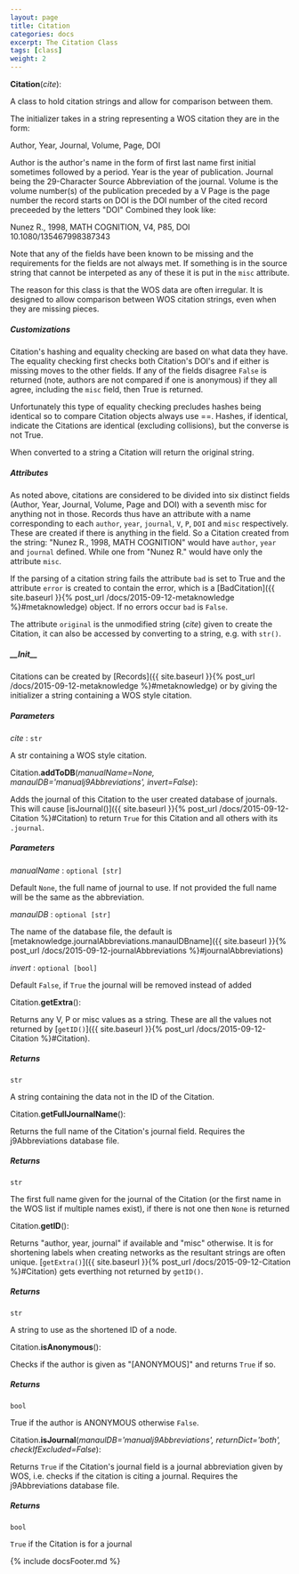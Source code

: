 ```yaml
---
layout: page
title: Citation
categories: docs
excerpt: The Citation Class
tags: [class]
weight: 2
---
```

<a name="Citation"></a>
<a name="Citation"></a>**Citation**(_cite_):

A class to hold citation strings and allow for comparison between them.

The initializer takes in a string representing a WOS citation they are in the form:

 Author, Year, Journal, Volume, Page, DOI

Author is the author's name in the form of first last name first initial sometimes followed by a period.
Year is the year of publication.
Journal being the 29-Character Source Abbreviation of the journal.
Volume is the volume number(s) of the publication preceded by a V
Page is the page number the record starts on
DOI is the DOI number of the cited record preceeded by the letters "DOI"
Combined they look like:

 Nunez R., 1998, MATH COGNITION, V4, P85, DOI 10.1080/135467998387343

Note that any of the fields have been known to be missing and the requirements for the fields are not always met. If something is in the source string that cannot be interpeted as any of these it is put in the `misc` attribute.

The reason for this class is that the WOS data are often irregular. It is designed to allow comparison between WOS citation strings, even when they are missing pieces.

##### Customizations

Citation's hashing and equality checking are based on what data they have. The equality checking first checks both Citation's DOI's and if either is missing moves to the other fields. If any of the fields disagree `False` is returned (note, authors are not compared if one is anonymous) if they all agree, including the `misc` field, then True is returned.

Unfortunately this type of equality checking precludes hashes being identical so to compare Citation objects always use ==. Hashes, if identical, indicate the Citations are identical (excluding collisions), but the converse is not True.

When converted to a string a Citation will return the original string.

##### Attributes

As noted above, citations are considered to be divided into six distinct fields (Author, Year, Journal, Volume, Page and DOI) with a seventh misc for anything not in those. Records thus have an attribute with a name corresponding to each `author`, `year`, `journal`, `V`, `P`, `DOI` and `misc` respectively. These are created if there is anything in the field. So a Citation created from the string: "Nunez R., 1998, MATH COGNITION" would have `author`, `year` and `journal` defined. While one from "Nunez R." would have only the attribute `misc`.

If the parsing of a citation string fails the attribute `bad` is set to True and the attribute `error` is created to contain the error, which is a [BadCitation]({{ site.baseurl }}{% post_url /docs/2015-09-12-metaknowledge %}#metaknowledge) object. If no errors occur `bad` is `False`.

The attribute `original` is the unmodified string (_cite_) given to create the Citation, it can also be accessed by converting to a string, e.g. with `str()`.

##### \_\_Init\_\_

Citations can be created by [Records]({{ site.baseurl }}{% post_url /docs/2015-09-12-metaknowledge %}#metaknowledge) or by giving the initializer a string containing a WOS style citation.

##### Parameters

_cite_ : `str`

 A str containing a WOS style citation.


<a name="Citation.addToDB"></a>Citation.**addToDB**(_manualName=None, manaulDB='manualj9Abbreviations', invert=False_):

Adds the journal of this Citation to the user created database of journals. This will cause [isJournal()]({{ site.baseurl }}{% post_url /docs/2015-09-12-Citation %}#Citation) to return `True` for this Citation and all others with its `.journal`.

##### Parameters

_manualName_ : `optional [str]`

 Default `None`, the full name of journal to use. If not provided the full name will be the same as the abbreviation.

_manaulDB_ : `optional [str]`

 The name of the database file, the default is [metaknowledge.journalAbbreviations.manaulDBname]({{ site.baseurl }}{% post_url /docs/2015-09-12-journalAbbreviations %}#journalAbbreviations)

_invert_ : `optional [bool]`

 Default `False`, if `True` the journal will be removed instead of added


<a name="Citation.getExtra"></a>Citation.**getExtra**():

Returns any V, P or misc values as a string. These are all the values not returned by [`getID()`]({{ site.baseurl }}{% post_url /docs/2015-09-12-Citation %}#Citation).

##### Returns

`str`

 A string containing the data not in the ID of the Citation.
 


<a name="Citation.getFullJournalName"></a>Citation.**getFullJournalName**():

Returns the full name of the Citation's journal field. Requires the j9Abbreviations database file.

##### Returns

`str`

 The first full name given for the journal of the Citation (or the first name in the WOS list if multiple names exist), if there is not one then `None` is returned


<a name="Citation.getID"></a>Citation.**getID**():

Returns "author, year, journal" if available and "misc" otherwise. It is for shortening labels when creating networks as the resultant strings are often unique. [`getExtra()`]({{ site.baseurl }}{% post_url /docs/2015-09-12-Citation %}#Citation) gets everthing not returned by `getID()`.

##### Returns

`str`

 A string to use as the shortened ID of a node.


<a name="Citation.isAnonymous"></a>Citation.**isAnonymous**():

Checks if the author is given as "[ANONYMOUS]" and returns `True` if so.

##### Returns

`bool`

 True if the author is ANONYMOUS otherwise `False`.


<a name="Citation.isJournal"></a>Citation.**isJournal**(_manaulDB='manualj9Abbreviations', returnDict='both', checkIfExcluded=False_):

Returns `True` if the Citation's journal field is a journal abbreviation given by WOS, i.e. checks if the citation is citing a journal. Requires the j9Abbreviations database file.

##### Returns

`bool`

 `True` if the Citation is for a journal




{% include docsFooter.md %}